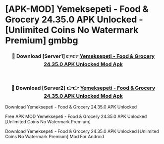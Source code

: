 # [APK-MOD] Yemeksepeti - Food & Grocery 24.35.0 APK Unlocked - [Unlimited Coins No Watermark Premium] gmbbg



<div align="center">
<h3>🔴 Download [Server1] 👉👉 <a href="https://momento.my/?title=Yemeksepeti_-_Food_&_Grocery_24.35.0_APK_Unlocked">Yemeksepeti - Food & Grocery 24.35.0 APK Unlocked Mod Apk</a></h3><br>

<h3>🔴 Download [Server2] 👉👉 <a href="https://momento.my/?title=Yemeksepeti_-_Food_&_Grocery_24.35.0_APK_Unlocked">Yemeksepeti - Food & Grocery 24.35.0 APK Unlocked Mod Apk</a></h3>
</div>



Download Yemeksepeti - Food & Grocery 24.35.0 APK Unlocked 

Free APK MOD Yemeksepeti - Food & Grocery 24.35.0 APK Unlocked [Unlimited Coins No Watermark Premium]

Download Yemeksepeti - Food & Grocery 24.35.0 APK Unlocked [Unlimited Coins No Watermark Premium] Mod For Android
